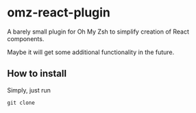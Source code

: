 # omz-react-plugin
A barely small plugin for Oh My Zsh to simplify creation of React components.

Maybe it will get some additional functionality in the future.

## How to install
Simply, just run
```shell
git clone 
```
